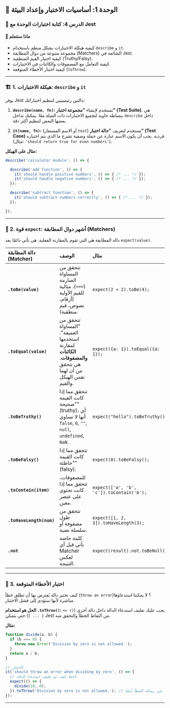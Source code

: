 ## 🧪 الوحدة 1: أساسيات الاختبار وإعداد البيئة

### 📘 الدرس 4: كتابة اختبارات الوحدة مع Jest

#### 🧠 **ماذا ستتعلم**
* كيفية هيكلة الاختبارات بشكل منظم باستخدام `describe` و `it`.
* مجموعة متنوعة من دوال المطابقة (Matchers) الشائعة في Jest.
* كيفية اختبار القيم المنطقية (Truthy/Falsy).
* كيفية التعامل مع المصفوفات والكائنات في الاختبارات.
* كيفية اختبار الأخطاء المتوقعة (`toThrow`).

---
### 🏗️ 1. هيكلة الاختبارات: `describe` و `it`
يوفر Jest دالتين رئيسيتين لتنظيم اختباراتك:

1.  **`describe(name, fn)`:**
    تستخدم لإنشاء **"مجموعة اختبار" (Test Suite)**. هي ببساطة حاوية لتجميع الاختبارات ذات الصلة معًا. يمكنك تداخل `describe` داخل بعضها البعض لتنظيم أكثر دقة.

2.  **`it(name, fn)`:** (أو الاسم المستعار `test`)
    تستخدم لتعريف **"حالة اختبار" (Test Case)** فردية. يجب أن يكون الاسم عبارة عن جملة وصفية تشرح ما الذي يتم اختباره (مثال: `'should return true for even numbers'`).

**مثال على الهيكل:**
```javascript
describe('calculator module', () => {

  describe('add function', () => {
    it('should handle positive numbers', () => { /* ... */ });
    it('should handle negative numbers', () => { /* ... */ });
  });

  describe('subtract function', () => {
    it('should subtract numbers correctly', () => { /* ... */ });
  });

});
```
---
### 🔬 2. قوة `expect`: أشهر دوال المطابقة (Matchers)
دالة المطابقة هي التي تقوم بالمقارنة الفعلية. هي تأتي دائمًا بعد `expect(value)`.

| دالة المطابقة (Matcher) | الوصف | مثال |
| :--- | :--- | :--- |
| **`.toBe(value)`** | تتحقق من المساواة الصارمة (`===`). مثالية للقيم الأولية (أرقام، نصوص، قيم منطقية). | `expect(2 + 2).toBe(4);` |
| **`.toEqual(value)`** | تتحقق من "المساواة العميقة". استخدمها لمقارنة **الكائنات والمصفوفات**. هي تتحقق من أن لهما نفس الهيكل والقيم. | `expect({a: 1}).toEqual({a: 1});` |
| **`.toBeTruthy()`** | تتحقق مما إذا كانت القيمة "صحيحة" (truthy)، أي أنها لا تساوي `false`, `0`, `""`, `null`, `undefined`, `NaN`. | `expect("hello").toBeTruthy();` |
| **`.toBeFalsy()`** | تتحقق مما إذا كانت القيمة "خاطئة" (falsy). | `expect(0).toBeFalsy();` |
| **`.toContain(item)`** | للمصفوفات، تتحقق مما إذا كانت تحتوي على عنصر معين. | `expect(['a', 'b', 'c']).toContain('b');` |
| **`.toHaveLength(num)`**| تتحقق من طول مصفوفة أو سلسلة نصية. | `expect([1, 2, 3]).toHaveLength(3);` |
| **`.not`** | كلمة خاصة تأتي قبل أي Matcher لعكس النتيجة. | `expect(result).not.toBeNull();` |

---
### 🚨 3. اختبار الأخطاء المتوقعة
كيف نختبر دالة يُفترض بها أن تطلق خطأ (`throw an error`)؟ لا يمكننا استدعاؤها مباشرة لأنها ستؤدي إلى فشل الاختبار.

**الحل هو استخدام `.toThrow()`:**
يجب عليك تغليف استدعاء الدالة داخل دالة أخرى (`() => { ... }`) حتى يتمكن Jest من التقاط الخطأ والتحقق منه.

**مثال:**
```javascript
function divide(a, b) {
  if (b === 0) {
    throw new Error('Division by zero is not allowed.');
  }
  return a / b;
}

// الاختبار
it('should throw an error when dividing by zero', () => {
  // لاحظ كيف تم تغليف استدعاء الدالة
  expect(() => {
    divide(10, 0);
  }).toThrow('Division by zero is not allowed.'); // يمكن التحقق من نص رسالة الخطأ أيضًا
});
```
---

